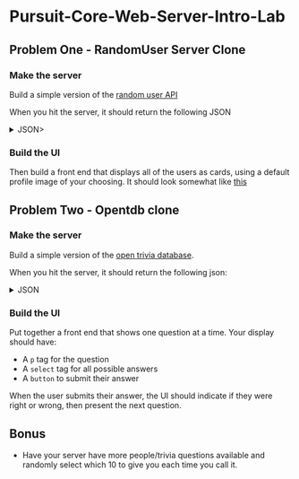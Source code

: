# Pursuit-Core-Web-Server-Intro-Lab

## Problem One - RandomUser Server Clone

### Make the server

Build a simple version of the [random user API](https://randomuser.me/api/?inc=gender,name,nat&&results=10)

When you hit the server, it should return the following JSON

<details>
  <summary>JSON></summary>

```js
{
  "results": [
    {
      "gender": "female",
      "name": {
        "title": "mademoiselle",
        "first": "ruth",
        "last": "nicolas"
      },
      "nat": "CH"
    },
    {
      "gender": "female",
      "name": {
        "title": "miss",
        "first": "رها",
        "last": "سلطانی نژاد"
      },
      "nat": "IR"
    },
    {
      "gender": "female",
      "name": {
        "title": "mrs",
        "first": "patricia",
        "last": "hale"
      },
      "nat": "GB"
    },
    {
      "gender": "male",
      "name": {
        "title": "mr",
        "first": "fernando",
        "last": "cooper"
      },
      "nat": "US"
    },
    {
      "gender": "female",
      "name": {
        "title": "mrs",
        "first": "یسنا",
        "last": "صدر"
      },
      "nat": "IR"
    },
    {
      "gender": "male",
      "name": {
        "title": "mr",
        "first": "eino",
        "last": "tuomala"
      },
      "nat": "FI"
    },
    {
      "gender": "female",
      "name": {
        "title": "ms",
        "first": "gonca",
        "last": "özkara"
      },
      "nat": "TR"
    },
    {
      "gender": "male",
      "name": {
        "title": "mr",
        "first": "kyle",
        "last": "castillo"
      },
      "nat": "US"
    },
    {
      "gender": "female",
      "name": {
        "title": "miss",
        "first": "olivia",
        "last": "kumar"
      },
      "nat": "NZ"
    },
    {
      "gender": "male",
      "name": {
        "title": "monsieur",
        "first": "raymond",
        "last": "durand"
      },
      "nat": "CH"
    }
  ],
  "info": {
    "seed": "2cb086ce097c87ee",
    "results": 10,
    "page": 1,
    "version": "1.2"
  }
}
```

</details>

### Build the UI

Then build a front end that displays all of the users as cards, using a default profile image of your choosing.  It should look somewhat like [this](https://www.w3schools.com/howto/howto_css_cards.asp)

## Problem Two - Opentdb clone

### Make the server

Build a simple version of the [open trivia database](https://opentdb.com/api.php?amount=10&category=18&type=multiple
).  

When you hit the server, it should return the following json:

<details>
  <summary>JSON</summary>

```js
{
  "response_code": 0,
  "results": [
    {
      "category": "Science: Computers",
      "type": "multiple",
      "difficulty": "easy",
      "question": "HTML is what type of language?",
      "correct_answer": "Markup Language",
      "incorrect_answers": [
        "Macro Language",
        "Programming Language",
        "Scripting Language"
      ]
    },
    {
      "category": "Science: Computers",
      "type": "multiple",
      "difficulty": "easy",
      "question": "In web design, what does CSS stand for?",
      "correct_answer": "Cascading Style Sheet",
      "incorrect_answers": [
        "Counter Strike: Source",
        "Corrective Style Sheet",
        "Computer Style Sheet"
      ]
    },
    {
      "category": "Science: Computers",
      "type": "multiple",
      "difficulty": "medium",
      "question": "In computing terms, typically what does CLI stand for?",
      "correct_answer": "Command Line Interface",
      "incorrect_answers": [
        "Common Language Input",
        "Control Line Interface",
        "Common Language Interface"
      ]
    },
    {
      "category": "Science: Computers",
      "type": "multiple",
      "difficulty": "medium",
      "question": "What does &quot;LCD&quot; stand for?",
      "correct_answer": "Liquid Crystal Display",
      "incorrect_answers": [
        "Language Control Design",
        "Last Common Difference",
        "Long Continuous Design"
      ]
    },
    {
      "category": "Science: Computers",
      "type": "multiple",
      "difficulty": "medium",
      "question": "Which operating system was released first?",
      "correct_answer": "Mac OS",
      "incorrect_answers": [
        "Windows",
        "Linux",
        "OS/2"
      ]
    },
    {
      "category": "Science: Computers",
      "type": "multiple",
      "difficulty": "hard",
      "question": "What does the International System of Quantities refer 1024 bytes as?",
      "correct_answer": "Kibibyte",
      "incorrect_answers": [
        "Kylobyte",
        "Kilobyte",
        "Kelobyte"
      ]
    },
    {
      "category": "Science: Computers",
      "type": "multiple",
      "difficulty": "medium",
      "question": "Which programming language was developed by Sun Microsystems in 1995?",
      "correct_answer": "Java",
      "incorrect_answers": [
        "Python",
        "Solaris OS",
        "C++"
      ]
    },
    {
      "category": "Science: Computers",
      "type": "multiple",
      "difficulty": "hard",
      "question": "What is the name given to layer 4 of the Open Systems Interconnection (ISO) model?",
      "correct_answer": "Transport",
      "incorrect_answers": [
        "Session",
        "Data link",
        "Network"
      ]
    },
    {
      "category": "Science: Computers",
      "type": "multiple",
      "difficulty": "hard",
      "question": "What vulnerability ranked #1 on the OWASP Top 10 in 2013?",
      "correct_answer": "Injection ",
      "incorrect_answers": [
        "Broken Authentication",
        "Cross-Site Scripting",
        "Insecure Direct Object References"
      ]
    },
    {
      "category": "Science: Computers",
      "type": "multiple",
      "difficulty": "medium",
      "question": "What does RAID stand for?",
      "correct_answer": "Redundant Array of Independent Disks",
      "incorrect_answers": [
        "Rapid Access for Indexed Devices",
        "Range of Applications with Identical Designs",
        "Randomized Abstract Identification Description"
      ]
    }
  ]
}
```
</details>

### Build the UI

Put together a front end that shows one question at a time.  Your display should have:

- A `p` tag for the question
- A `select` tag for all possible answers
- A `button` to submit their answer

When the user submits their answer, the UI should indicate if they were right or wrong, then present the next question.

## Bonus

- Have your server have more people/trivia questions available and randomly select which 10 to give you each time you call it.
